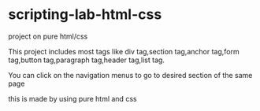 # scripting-lab-html-css

project on pure html/css
 
This project includes most tags like div tag,section tag,anchor tag,form tag,button tag,paragraph tag,header tag,list tag.

You can click on the navigation menus to go to desired section of the same page

this is made by using pure html and css
 
 
